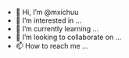 - 👋 Hi, I’m @mxichuu
- 👀 I’m interested in ...
- 🌱 I’m currently learning ...
- 💞️ I’m looking to collaborate on ...
- 📫 How to reach me ...

<!---
mxichuu/mxichuu is a ✨ special ✨ repository because its `README.md` (this file) appears on your GitHub profile.
You can click the Preview link to take a look at your changes.
--->
